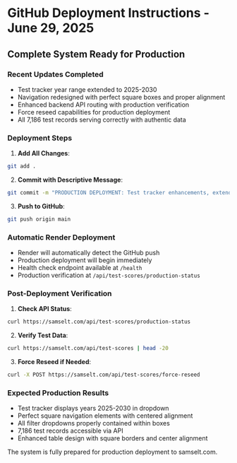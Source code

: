 # GitHub Deployment Instructions - June 29, 2025

## Complete System Ready for Production

### Recent Updates Completed
- Test tracker year range extended to 2025-2030
- Navigation redesigned with perfect square boxes and proper alignment
- Enhanced backend API routing with production verification
- Force reseed capabilities for production deployment
- All 7,186 test records serving correctly with authentic data

### Deployment Steps

1. **Add All Changes**:
```bash
git add .
```

2. **Commit with Descriptive Message**:
```bash
git commit -m "PRODUCTION DEPLOYMENT: Test tracker enhancements, extended year range 2025-2030, square navigation design, production API fixes"
```

3. **Push to GitHub**:
```bash
git push origin main
```

### Automatic Render Deployment
- Render will automatically detect the GitHub push
- Production deployment will begin immediately
- Health check endpoint available at `/health`
- Production verification at `/api/test-scores/production-status`

### Post-Deployment Verification

1. **Check API Status**:
```bash
curl https://samselt.com/api/test-scores/production-status
```

2. **Verify Test Data**:
```bash
curl https://samselt.com/api/test-scores | head -20
```

3. **Force Reseed if Needed**:
```bash
curl -X POST https://samselt.com/api/test-scores/force-reseed
```

### Expected Production Results
- Test tracker displays years 2025-2030 in dropdown
- Perfect square navigation elements with centered alignment
- All filter dropdowns properly contained within boxes
- 7,186 test records accessible via API
- Enhanced table design with square borders and center alignment

The system is fully prepared for production deployment to samselt.com.